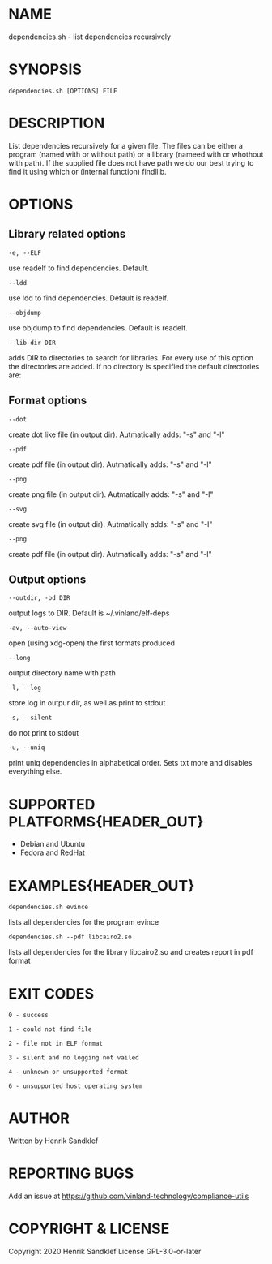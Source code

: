 # NAME

   dependencies.sh - list dependencies recursively

# SYNOPSIS
   ```dependencies.sh [OPTIONS] FILE```



# DESCRIPTION
   List dependencies recursively for a given file. The files can be
   either a program (named with or without path) or a library 
   (nameed with or whothout with path). If the supplied file does
   not have path we do our best trying to find it using which or
   (internal function) findllib.

# OPTIONS
## Library related options
```-e, --ELF```


use readelf to find dependencies. Default.

```--ldd```


use ldd to find dependencies. Default is readelf.

```--objdump```


use objdump to find dependencies. Default is readelf.

```--lib-dir DIR```


adds DIR to directories to search for libraries. For every use of this option
the directories are added. If no directory is specified the default directories
are: 

## Format options
```--dot```


create dot like file (in output dir). Autmatically adds: "-s" and "-l" 

```--pdf```


create pdf file (in output dir). Autmatically adds: "-s" and "-l" 

```--png```


create png file (in output dir). Autmatically adds: "-s" and "-l" 

```--svg```


create svg file (in output dir). Autmatically adds: "-s" and "-l" 

```--png```


create pdf file (in output dir). Autmatically adds: "-s" and "-l" 

## Output options
```--outdir, -od DIR```


output logs to DIR. Default is ~/.vinland/elf-deps

```-av, --auto-view```


open (using xdg-open) the first formats produced

```--long```


output directory name with path

```-l, --log```


store log in outpur dir, as well as print to stdout

```-s, --silent```


do not print to stdout

```-u, --uniq```


print uniq dependencies in alphabetical order. 
Sets txt more and disables everything else.

# SUPPORTED PLATFORMS{HEADER_OUT}
* Debian and Ubuntu
* Fedora and RedHat

# EXAMPLES{HEADER_OUT}
```dependencies.sh evince```


lists all dependencies for the program evince

```dependencies.sh --pdf libcairo2.so```


lists all dependencies for the library libcairo2.so and creates report in pdf format

# EXIT CODES

```0 - success```


```1 - could not find file```


```2 - file not in ELF format```


```3 - silent and no logging not vailed```


```4 - unknown or unsupported format```


```6 - unsupported host operating system```



# AUTHOR
Written by Henrik Sandklef

# REPORTING BUGS
Add an issue at https://github.com/vinland-technology/compliance-utils

# COPYRIGHT & LICENSE
Copyright 2020 Henrik Sandklef
License GPL-3.0-or-later
